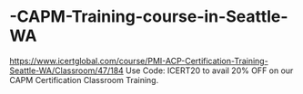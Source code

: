 # -CAPM-Training-course-in-Seattle-WA
https://www.icertglobal.com/course/PMI-ACP-Certification-Training-Seattle-WA/Classroom/47/184   Use Code: ICERT20 to avail 20% OFF on our CAPM Certification Classroom Training.
